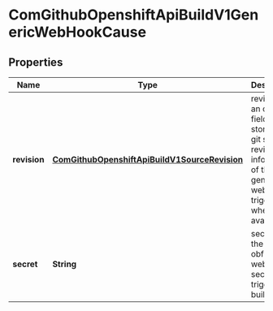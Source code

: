 
# ComGithubOpenshiftApiBuildV1GenericWebHookCause

## Properties
Name | Type | Description | Notes
------------ | ------------- | ------------- | -------------
**revision** | [**ComGithubOpenshiftApiBuildV1SourceRevision**](ComGithubOpenshiftApiBuildV1SourceRevision.md) | revision is an optional field that stores the git source revision information of the generic webhook trigger when it is available. |  [optional]
**secret** | **String** | secret is the obfuscated webhook secret that triggered a build. |  [optional]



